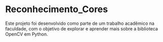 # Reconhecimento_Cores
Este projeto foi desenvolvido como parte de um trabalho acadêmico na faculdade, com o objetivo de explorar e aprender mais sobre a biblioteca OpenCV em Python.
